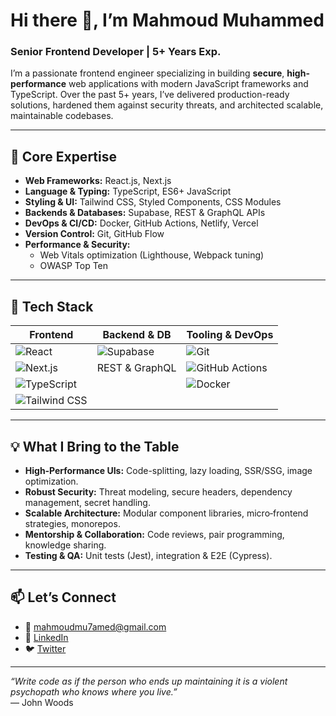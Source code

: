 # Hi there 👋, I’m Mahmoud Muhammed   
### Senior Frontend Developer | 5+ Years Exp.

I’m a passionate frontend engineer specializing in building **secure**, **high-performance** web applications with modern JavaScript frameworks and TypeScript. Over the past 5+ years, I’ve delivered production-ready solutions, hardened them against security threats, and architected scalable, maintainable codebases.

---

## 🚀 Core Expertise
- **Web Frameworks:** React.js, Next.js  
- **Language & Typing:** TypeScript, ES6+ JavaScript  
- **Styling & UI:** Tailwind CSS, Styled Components, CSS Modules  
- **Backends & Databases:** Supabase, REST & GraphQL APIs  
- **DevOps & CI/CD:** Docker, GitHub Actions, Netlify, Vercel  
- **Version Control:** Git, GitHub Flow  
- **Performance & Security:**  
  - Web Vitals optimization (Lighthouse, Webpack tuning)  
  - OWASP Top Ten

---

## 🔧 Tech Stack

| Frontend               | Backend & DB       | Tooling & DevOps        |
| ---------------------- | ------------------ | ----------------------- |
| ![React][react.js]     | ![Supabase][supabase] | ![Git][git]              |
| ![Next.js][next.js]    | REST & GraphQL     | ![GitHub Actions][github] |
| ![TypeScript][typescript] |                  | ![Docker][docker]        |
| ![Tailwind CSS][tailwind] |                 |                         |

---

## 💡 What I Bring to the Table
- **High‑Performance UIs:** Code-splitting, lazy loading, SSR/SSG, image optimization.  
- **Robust Security:** Threat modeling, secure headers, dependency management, secret handling.  
- **Scalable Architecture:** Modular component libraries, micro‑frontend strategies, monorepos.  
- **Mentorship & Collaboration:** Code reviews, pair programming, knowledge sharing.  
- **Testing & QA:** Unit tests (Jest), integration & E2E (Cypress).

---

## 📫 Let’s Connect
- 📧 [mahmoudmu7amed@gmail.com](mailto:mahmoudmu7amed@gmail.com)  
- 🔗 [LinkedIn](https://www.linkedin.com/in/ma7moudmu7amed)  
- 🐦 [Twitter](https://twitter.com/casper-mo)  

---

*“Write code as if the person who ends up maintaining it is a violent psychopath who knows where you live.”*  
— John Woods

[react.js]: https://img.shields.io/badge/React-20232A?logo=react&logoColor=61DAFB  
[next.js]: https://img.shields.io/badge/Next.js-000000?logo=nextdotjs&logoColor=white  
[supabase]: https://img.shields.io/badge/Supabase-3ECF8E?logo=supabase&logoColor=white  
[typescript]: https://img.shields.io/badge/TypeScript-3178C6?logo=typescript&logoColor=white  
[tailwind]: https://img.shields.io/badge/Tailwind_CSS-06B6D4?logo=tailwind-css&logoColor=white  
[git]: https://img.shields.io/badge/Git-F05032?logo=git&logoColor=white  
[github]: https://img.shields.io/badge/GitHub-181717?logo=github&logoColor=white  
[docker]: https://img.shields.io/badge/Docker-2496ED?logo=docker&logoColor=white  
